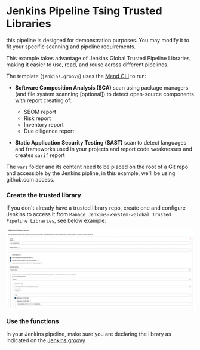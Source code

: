 # Jenkins Pipeline Tsing Trusted Libraries

this pipeline is designed for demonstration purposes. You may modify it to fit your specific scanning and pipeline requirements. 

This example takes advantage of Jenkins Global Trusted Pipeline Libraries, making it easier to use, read, and reuse across different pipelines.

The template (`jenkins.groovy`) uses the [Mend CLI](https://docs.mend.io/bundle/integrations/page/scan_with_the_mend_cli.html) to run:
* **Software Composition Analysis (SCA)** scan using package managers (and file system scanning [optional]) to detect open-source components with report creating of:
    * SBOM report
    * Risk report
    * Inventory report
    * Due diligence report

* **Static Application Security Testing (SAST)** scan to detect languages and frameworks used in your projects and report code weaknesses and creates `sarif` report

The `vars` folder and its content need to be placed on the root of a Git repo and accessible by the Jenkins pipline, in this example, we'll be using github.com access.

### Create the trusted library

If you don't already have a trusted library repo, create one and configure Jenkins to access it from `Manage Jenkins->System->Global Trusted Pipeline Libraries`, see below example:

<img src="./resources/trustpipelines.jpg" width="900" />

### Use the functions

In your Jenkins pipeline, make sure you are declaring the library as indicated on the [Jenkins.groovy](./Jenkins.groovy)
